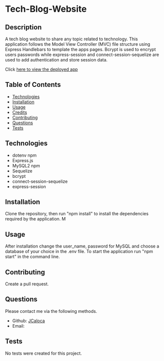 # Tech-Blog-Website



## Description

A tech blog website to share any topic related to technology. This application follows the Model View Controller (MVC) file structure using Express Handlebars to template the apps pages. Bcrypt is used to encrypt users passwords while express-session and connect-session-sequelize are used to add authentication and store session data.

Click [here to view the deployed app](https://tech-blog-website-jjcc.herokuapp.com/)

## Table of Contents

- [Technologies](#technologies)
- [Installation](#installation)
- [Usage](#usage)
- [Credits](#credits)
- [Contributing](#contributing)
- [Questions](#questions)
- [Tests](#tests)

## Technologies

- dotenv npm
- Express.js
- MySQL2 npm
- Sequelize
- bcrypt
- connect-session-sequelize
- express-session


## Installation

Clone the repository, then run "npm install" to install the dependencies required by the application. M

## Usage

After installation change the user_name, password for MySQL and choose a database of your choice in the .env file. To start the application run "npm start" in the command line.

## Contributing

Create a pull request.

## Questions

Please contact me via the following methods.

- Github: [JCaloca](https://github.com/JCaloca)
- Email:

## Tests

No tests were created for this project.

